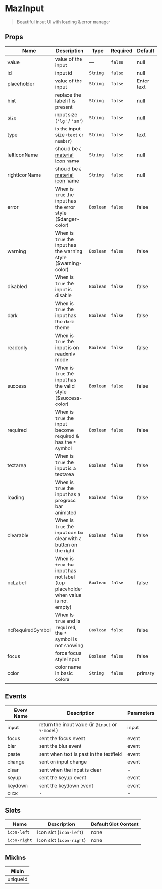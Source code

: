 # MazInput

> Beautiful input UI with loading & error manager

## Props

<!-- @vuese:MazInput:props:start -->

| Name             | Description                                                                      | Type      | Required | Default    |
| ---------------- | -------------------------------------------------------------------------------- | --------- | -------- | ---------- |
| value            | value of the input                                                               | —         | `false`  | null       |
| id               | input id                                                                         | `String`  | `false`  | null       |
| placeholder      | value of the input                                                               | `String`  | `false`  | Enter text |
| hint             | replace the label if is present                                                  | `String`  | `false`  | null       |
| size             | input size (`'lg'` / `'sm'`)                                                     | `String`  | `false`  | null       |
| type             | is the input size (`text` or `number`)                                           | `String`  | `false`  | text       |
| leftIconName     | should be a [material icon](https://material.io/resources/icons/) name           | `String`  | `false`  | null       |
| rightIconName    | should be a [material icon](https://material.io/resources/icons/) name           | `String`  | `false`  | null       |
| error            | When is `true` the input has the error style (\$danger-color)                    | `Boolean` | `false`  | false      |
| warning          | When is `true` the input has the warning style (\$warning-color)                 | `Boolean` | `false`  | false      |
| disabled         | When is `true` the input is disable                                              | `Boolean` | `false`  | false      |
| dark             | When is `true` the input has the dark theme                                      | `Boolean` | `false`  | false      |
| readonly         | When is `true` the input is on readonly mode                                     | `Boolean` | `false`  | false      |
| success          | When is `true` the input has the valid style (\$success-color)                   | `Boolean` | `false`  | false      |
| required         | When is `true` the input become required & has the `*` symbol                    | `Boolean` | `false`  | false      |
| textarea         | When is `true` the input is a textarea                                           | `Boolean` | `false`  | false      |
| loading          | When is `true` the input has a progress bar animated                             | `Boolean` | `false`  | false      |
| clearable        | When is `true` the input can be clear with a button on the right                 | `Boolean` | `false`  | false      |
| noLabel          | When is `true` the input has not label (top placeholder when value is not empty) | `Boolean` | `false`  | false      |
| noRequiredSymbol | When is `true` and is `required`, the `*` symbol is not showing                  | `Boolean` | `false`  | false      |
| focus            | force focus style input                                                          | `Boolean` | `false`  | false      |
| color            | color name in basic colors                                                       | `String`  | `false`  | primary    |

<!-- @vuese:MazInput:props:end -->

## Events

<!-- @vuese:MazInput:events:start -->

| Event Name | Description                                       | Parameters |
| ---------- | ------------------------------------------------- | ---------- |
| input      | return the input value (in `@input` or `v-model`) | input      |
| focus      | sent the focus event                              | event      |
| blur       | sent the blur event                               | event      |
| paste      | sent when text is past in the textfield           | event      |
| change     | sent on input change                              | event      |
| clear      | sent when the input is clear                      | -          |
| keyup      | sent the keyup event                              | event      |
| keydown    | sent the keydown event                            | event      |
| click      | -                                                 | -          |

<!-- @vuese:MazInput:events:end -->

## Slots

<!-- @vuese:MazInput:slots:start -->

| Name         | Description              | Default Slot Content |
| ------------ | ------------------------ | -------------------- |
| `icon-left`  | Icon slot (`icon-left`)  | none                 |
| `icon-right` | Icon slot (`icon-right`) | none                 |

<!-- @vuese:MazInput:slots:end -->

## MixIns

<!-- @vuese:MazInput:mixIns:start -->

| MixIn    |
| -------- |
| uniqueId |

<!-- @vuese:MazInput:mixIns:end -->
